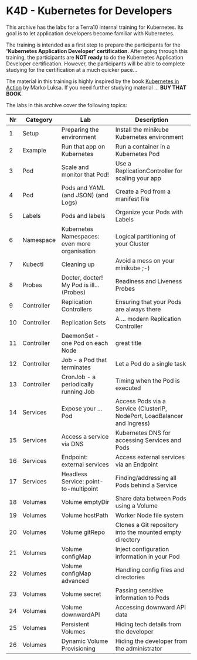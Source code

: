 # K4D - Kubernetes for Developers

This archive has the labs for a Terra10 internal training for Kubernetes. Its goal is to let application developers become familiar with Kubernetes. 

The training is intended as a first step to prepare the participants for the **'Kubernetes Application Developer' certification**. After going through this training, the participants are **NOT ready** to do the Kubernetes Application Developer certification. However, the participants will be able to complete studying for the certification at a much quicker pace...

The material in this training is highly inspired by the book [Kubernetes in Action](https://www.manning.com/books/kubernetes-in-action) by Marko Luksa. If you need further studying material ... **BUY THAT BOOK**.

The labs in this archive cover the following topics:

|Nr | Category  | Lab                          | Description                                   |
|---|-----------|------------------------------|-----------------------------------------------|
|1  | Setup     | Preparing the environment    | Install the minikube Kubernetes environment   |
|2  | Example   | Run that app on Kubernetes   | Run a container in a Kubernetes Pod           |
|3  | Pod       | Scale and monitor that Pod!  | Use a ReplicationController for scaling your app|
|4  | Pod       | Pods and YAML (and JSON) (and Logs) | Create a Pod from a manifest file      |
|5  | Labels    | Pods and labels              | Organize your Pods with Labels                |
|6  | Namespace | Kubernetes Namespaces: even more organisation | Logical partitioning of your Cluster |
|7  | Kubectl   | Cleaning up                  | Avoid a mess on your minikube ;-)             |
|8  | Probes    | Docter, docter! My Pod is ill... (Probes) | Readiness and Liveness Probes    |
|9  | Controller| Replication Controllers      | Ensuring that your Pods are always there      |
|10 | Controller| Replication Sets             | A ... modern Replication Controller           |
|11 | Controller| DaemonSet - one Pod on each Node | great title                               |
|12 | Controller| Job - a Pod that terminates  | Let a Pod do a single task                    |
|13 | Controller| CronJob - a periodically running Job | Timing when the Pod is executed       |
|14 | Services  | Expose your ... Pod          | Access Pods via a Service (ClusterIP, NodePort, LoadBalancer and Ingress) |
|15 | Services  | Access a service via DNS     | Kubernetes DNS for accessing Services and Pods|               
|16 | Services  | Endpoint: external services  | Access external services via an Endpoint      |
|17 | Services  | Headless Service: point-to-multipoint | Finding/addressing all Pods behind a Service |
|18 | Volumes   | Volume emptyDir | Share data between Pods using a Volume |
|19 | Volumes   | Volume hostPath | Worker Node file system |
|20 | Volumes   | Volume gitRepo  | Clones a Git repository into the mounted empty directory | 
|21 | Volumes   | Volume configMap | Inject configuration information in your Pod |
|22 | Volumes   | Volume configMap advanced | Handling config files and directories |
|23 | Volumes   | Volume secret | Passing sensitive information to Pods |
|24 | Volumes   | Volume downwardAPI | Accessing downward API data |
|25 | Volumes   | Persistent Volumes | Hiding tech details from the developer |
|26 | Volumes   | Dynamic Volume Provisioning | Hiding the developer from the administrator |
